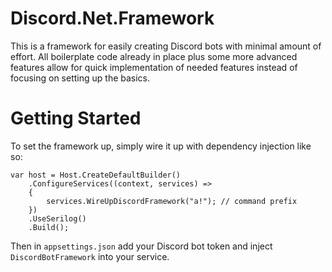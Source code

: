# Discord.Net.Framework

This is a framework for easily creating Discord bots with minimal amount of effort. All boilerplate code already in place plus some more advanced features allow for quick implementation of needed features instead of focusing on setting up the basics.

# Getting Started

To set the framework up, simply wire it up with dependency injection like so:

    var host = Host.CreateDefaultBuilder()
        .ConfigureServices((context, services) =>
        {
            services.WireUpDiscordFramework("a!"); // command prefix
        })
        .UseSerilog()
        .Build();

Then in `appsettings.json` add your Discord bot token and inject `DiscordBotFramework` into your service.
